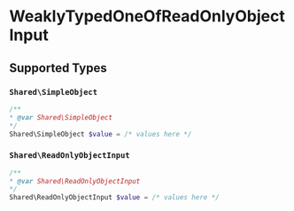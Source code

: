 # WeaklyTypedOneOfReadOnlyObjectInput


## Supported Types

### `Shared\SimpleObject`

```php
/**
* @var Shared\SimpleObject
*/
Shared\SimpleObject $value = /* values here */
```

### `Shared\ReadOnlyObjectInput`

```php
/**
* @var Shared\ReadOnlyObjectInput
*/
Shared\ReadOnlyObjectInput $value = /* values here */
```

